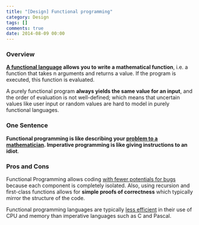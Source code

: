 ```yaml
---
title: "[Design] Functional programming"
category: Design
tags: []
comments: true
date: 2014-08-09 00:00
---
```



### Overview

**[A functional language](http://stackoverflow.com/a/23290) allows you to write a mathematical function**, i.e. a function that takes n arguments and returns a value. If the program is executed, this function is evaluated.

A purely functional program **always yields the same value for an input**, and the order of evaluation is not well-defined; which means that uncertain values like user input or random values are hard to model in purely functional languages.

### One Sentence

**Functional programming is like describing your [problem to a mathematician](http://stackoverflow.com/a/23475). Imperative programming is like giving instructions to an idiot**.

### Pros and Cons

Functional Programming allows coding [with fewer potentials for bugs](http://stackoverflow.com/a/24294) because each component is completely isolated. Also, using recursion and first-class functions allows for **simple proofs of correctness** which typically mirror the structure of the code.

Functional programming languages are typically [less efficient](http://en.wikipedia.org/wiki/Functional_programming#Efficiency_issues) in their use of CPU and memory than imperative languages such as C and Pascal.
